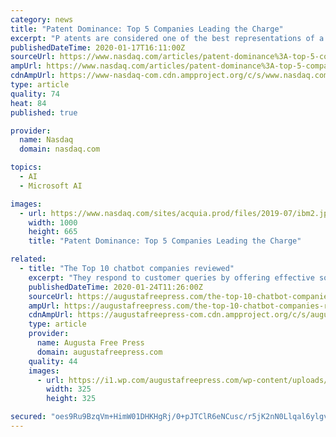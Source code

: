 ```yaml
---
category: news
title: "Patent Dominance: Top 5 Companies Leading the Charge"
excerpt: "P atents are considered one of the best representations of a company’s inventive activity. Patenting an innovation is a crucial step to secure and convert research and development (R&D) efforts into potential economic gains."
publishedDateTime: 2020-01-17T16:11:00Z
sourceUrl: https://www.nasdaq.com/articles/patent-dominance%3A-top-5-companies-leading-the-charge-2020-01-17
ampUrl: https://www.nasdaq.com/articles/patent-dominance%3A-top-5-companies-leading-the-charge-2020-01-17?amp
cdnAmpUrl: https://www-nasdaq-com.cdn.ampproject.org/c/s/www.nasdaq.com/articles/patent-dominance%3A-top-5-companies-leading-the-charge-2020-01-17?amp
type: article
quality: 74
heat: 84
published: true

provider:
  name: Nasdaq
  domain: nasdaq.com

topics:
  - AI
  - Microsoft AI

images:
  - url: https://www.nasdaq.com/sites/acquia.prod/files/2019-07/ibm2.jpg
    width: 1000
    height: 665
    title: "Patent Dominance: Top 5 Companies Leading the Charge"

related:
  - title: "The Top 10 chatbot companies reviewed"
    excerpt: "They respond to customer queries by offering effective solutions and chatbots have the ability to be programmed with Artificial Intelligence (AI) and Natural Language Processing (NLP) in order to collect vital data and shopping insights. These are used on consequent visits so that they can continue to enhance the customer’s shopping experience."
    publishedDateTime: 2020-01-24T11:26:00Z
    sourceUrl: https://augustafreepress.com/the-top-10-chatbot-companies-reviewed/
    ampUrl: https://augustafreepress.com/the-top-10-chatbot-companies-reviewed/amp/
    cdnAmpUrl: https://augustafreepress-com.cdn.ampproject.org/c/s/augustafreepress.com/the-top-10-chatbot-companies-reviewed/amp/
    type: article
    provider:
      name: Augusta Free Press
      domain: augustafreepress.com
    quality: 44
    images:
      - url: https://i1.wp.com/augustafreepress.com/wp-content/uploads/2019/11/mobile-app.jpg?fit=325%2C325&ssl=1
        width: 325
        height: 325

secured: "oes9Ru9BzqVm+HimW01DHKHgRj/0+pJTClR6eNCusc/r5jK2nN0Llqal6ylgv3H2w7p7htL/JcCXLTxh7fmQ1KxwN3FhaiXlRnZOwGQ2G4kILBgfM1oZjD9ZEsxIijhLCDXRHX/3O7+8Gud675LRhcXJbX157AUVY2zhT4dMoHFX9e0LChnMENZN/1fV4PUboy+ng0oRXZNiJHO7qk5U+El9RsUO/h7+G56k2UvLjxGu5PlXqSlSNOnxBpyOEvC+kEuDdj4VkHyckpdoF9b0jFTpHGn0iZvde98zzmqa8CsuDBfbMQImxR2tv3YC4LQE9njs9tErt0QuWC4ASEFhtBe2sIo/haDwGyldPKYWlCHpLnKkG7C7RBqg5yDI6wVFGu+txTkI7J7vOxmZ0bUohE8c8DyBscG/F5mXWGJBo6bNETJiS/VQilu7hRferKURXUsYHZPlzVEDQcA+6fsTQw==;7f5qjAC7EOoCnrtU3ET/gA=="
---
```



